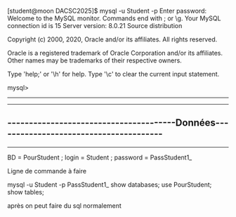 [student@moon DACSC2025]$ mysql -u Student -p
Enter password: 
Welcome to the MySQL monitor.  Commands end with ; or \g.
Your MySQL connection id is 15
Server version: 8.0.21 Source distribution

Copyright (c) 2000, 2020, Oracle and/or its affiliates. All rights reserved.

Oracle is a registered trademark of Oracle Corporation and/or its
affiliates. Other names may be trademarks of their respective
owners.

Type 'help;' or '\h' for help. Type '\c' to clear the current input statement.

mysql> 




-------------------------------------------------------------------------------------
-------------------------------------------------------------------------------------
---------------------------------------Données---------------------------------------
-------------------------------------------------------------------------------------
-------------------------------------------------------------------------------------
BD = PourStudent ; 
login = Student ; 
password = PassStudent1_


Ligne de commande à faire 

mysql -u Student -p
PassStudent1_
show databases;
use PourStudent;
show tables;

après on peut faire du sql normalement 